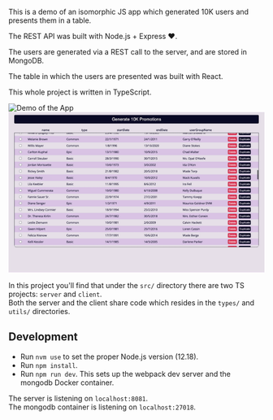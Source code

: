 This is a demo of an isomorphic JS app which generated 10K users and presents them in a table.

The REST API was built with Node.js + Express ❤️.

The users are generated via a REST call to the server, and are stored in MongoDB.

The table in which the users are presented was built with React.

This whole project is written in TypeScript.

![Demo of the App](docs/demo.gif)
![Responsivity demo](docs/responsive.gif)

In this project you'll find that under the `src/` directory there are two TS projects: `server` and `client`.  
Both the server and the client share code which resides in the `types/` and `utils/` directories.

## Development
- Run `nvm use` to set the proper Node.js version (12.18).
- Run `npm install`.
- Run `npm run dev`. This sets up the webpack dev server and the mongodb Docker container.

The server is listening on `localhost:8081`.  
The mongodb container is listening on `localhost:27018`.

